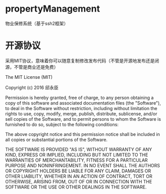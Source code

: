 # propertyManagement
物业保修系统（基于ssh2框架）


# 开源协议
采用MIT协议，意味着你可以随意复制修改发布代码（不管是开源地发布还是闭源，不管是商业还是免费）

The MIT License (MIT)

Copyright (c) 2016 邱永臣

Permission is hereby granted, free of charge, to any person obtaining a copy
of this software and associated documentation files (the "Software"), to deal
in the Software without restriction, including without limitation the rights
to use, copy, modify, merge, publish, distribute, sublicense, and/or sell
copies of the Software, and to permit persons to whom the Software is
furnished to do so, subject to the following conditions:

The above copyright notice and this permission notice shall be included in all
copies or substantial portions of the Software.

THE SOFTWARE IS PROVIDED "AS IS", WITHOUT WARRANTY OF ANY KIND, EXPRESS OR
IMPLIED, INCLUDING BUT NOT LIMITED TO THE WARRANTIES OF MERCHANTABILITY,
FITNESS FOR A PARTICULAR PURPOSE AND NONINFRINGEMENT. IN NO EVENT SHALL THE
AUTHORS OR COPYRIGHT HOLDERS BE LIABLE FOR ANY CLAIM, DAMAGES OR OTHER
LIABILITY, WHETHER IN AN ACTION OF CONTRACT, TORT OR OTHERWISE, ARISING FROM,
OUT OF OR IN CONNECTION WITH THE SOFTWARE OR THE USE OR OTHER DEALINGS IN THE
SOFTWARE.
